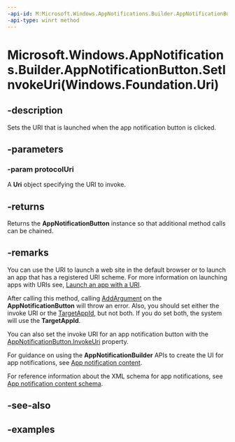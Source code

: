 ```yaml
---
-api-id: M:Microsoft.Windows.AppNotifications.Builder.AppNotificationButton.SetInvokeUri(Windows.Foundation.Uri)
-api-type: winrt method
---
```


# Microsoft.Windows.AppNotifications.Builder.AppNotificationButton.SetInvokeUri(Windows.Foundation.Uri)

<!--
public Microsoft.Windows.AppNotifications.Builder.AppNotificationButton SetInvokeUri (System.Uri protocolUri);
-->


## -description

Sets the URI that is launched when the app notification button is clicked.

## -parameters

### -param protocolUri

A **Uri** object specifying the URI to invoke.

## -returns

Returns the **AppNotificationButton** instance so that additional method calls can be chained.

## -remarks

You can use the URI to launch a web site in the default browser or to launch an app that has a registered URI scheme. For more information on launching apps with URIs see, [Launch an app with a URI](/windows/uwp/launch-resume/launch-app-with-uri). 

After calling this method, calling [AddArgument](xref:Microsoft.Windows.AppNotifications.Builder.AppNotificationButton.AddArgument(System.String,System.String)) on the **AppNotificationButton** will throw an error. Also, you should set either the invoke URI or the [TargetAppId](xref:Microsoft.Windows.AppNotifications.Builder.AppNotificationButton.TargetAppId), but not both. If you do set both, the system will use the **TargetAppId**.

You can also set the invoke URI for an app notification button with the [AppNotificationButton.InvokeUri](xref:Microsoft.Windows.AppNotifications.Builder.AppNotificationButton.InvokeUri) property.

For guidance on using the **AppNotificationBuilder** APIs to create the UI for app notifications, see [App notification content](/windows/apps/design/shell/tiles-and-notifications/adaptive-interactive-toasts).

For reference information about the XML schema for app notifications, see [App notification content schema](/windows/apps/design/shell/tiles-and-notifications/toast-schema).

## -see-also

## -examples


